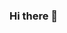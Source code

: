 ### Hi there 👋

<!--
**rosrobshaw/rosrobshaw** is a ✨ _special_ ✨ repository because its `README.md` (this file) appears on your GitHub profile.

Here are some ideas to get you started:

- 🔭 I’m currently working on a project examining cognitive biases after psychedelic experiences 
- 🌱 I’m currently learning my way around GitHub, JsPsych and R. I have limited coding experience so I'm looking forwards to a steep learning curve! 
- 👯 I’m looking to collaborate on ...
- 🤔 I’m looking for help with ...
- 💬 Ask me about ...
- 📫 How to reach me: ...
- 😄 Pronouns: she/her
- ⚡ Fun fact: ...
-->
